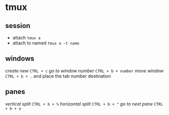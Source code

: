 # tmux

## session

* attach `tmux a`
* attach to named `tmux a -t name`


## windows

*create new* `CTRL + c`
*go to window number* `CTRL + b + number`
*move window* `CTRL + b + .` and place the tab number destination


## panes

*vertical split* `CTRL + b + %`
*horizontal split* `CTRL + b + "`
*go to next pane* `CTRL + b + o`

